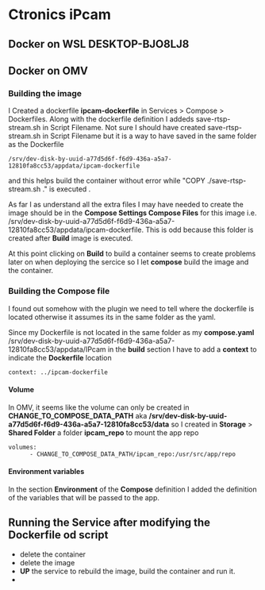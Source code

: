 # Ctronics iPcam

## Docker on WSL DESKTOP-BJO8LJ8


## Docker on OMV

### Building the image

I Created a dockerfile **ipcam-dockerfile** in Services > Compose > Dockerfiles.
Along with the dockerfile definition I addeds save-rtsp-stream.sh in Script Filename. 
Not sure I should have created save-rtsp-stream.sh in Script Filename but it is a way to have saved in the same folder as the Dockerfile 
```
/srv/dev-disk-by-uuid-a77d5d6f-f6d9-436a-a5a7-12810fa8cc53/appdata/ipcam-dockerfile
```
and this helps build the container without error while "COPY ./save-rtsp-stream.sh ." is executed . 

As far I as understand all the extra files I may have needed to create the image should be in the **Compose Settings Compose Files** for this image 
i.e. /srv/dev-disk-by-uuid-a77d5d6f-f6d9-436a-a5a7-12810fa8cc53/appdata/ipcam-dockerfile. 
This is odd because this folder is created after **Build** image is executed.

At this point clicking on **Build** to build a container seems to create problems later on when deploying the sercice
so I let **compose** build the image and the container.

### Building the Compose file

I found out somehow with the plugin we need to tell where the dockerfile is located otherwise it assumes its in the same folder as the yaml.

Since my Dockerfile is not located in the same folder as my **compose.yaml** /srv/dev-disk-by-uuid-a77d5d6f-f6d9-436a-a5a7-12810fa8cc53/appdata/IPcam
in the **build** section I have to add a **context** to indicate the **Dockerfile** location
```
context: ../ipcam-dockerfile
```

#### Volume
In OMV, it seems like the volume can only be created in **CHANGE_TO_COMPOSE_DATA_PATH** aka **/srv/dev-disk-by-uuid-a77d5d6f-f6d9-436a-a5a7-12810fa8cc53/data**
so I created in **Storage** > **Shared Folder** a folder **ipcam_repo** to mount the app repo
```
volumes:
      - CHANGE_TO_COMPOSE_DATA_PATH/ipcam_repo:/usr/src/app/repo
```

#### Environment variables
In the section **Environment** of the **Compose** definition I added the definition of the variables that will be passed to the app.

## Running the Service after modifying the Dockerfile od script

* delete the container
* delete the image
* **UP** the service to rebuild the image, build the container and run it.
* 

